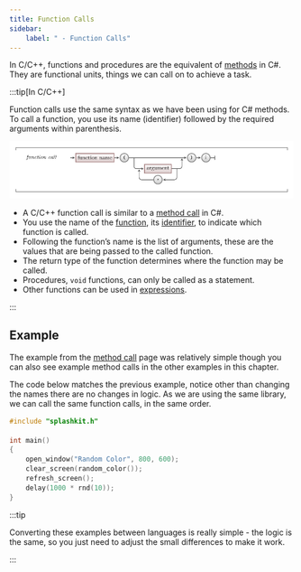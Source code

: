 ```yaml
---
title: Function Calls
sidebar:
    label: " - Function Calls"
---
```


In C/C++, functions and procedures are the equivalent of [methods](../../../../part-1-instructions/1-sequence-and-data/1-concepts/02-method) in C#. They are functional units, things we can call on to achieve a task.

:::tip[In C/C++]

Function calls use the same syntax as we have been using for C# methods. To call a function, you use its name (identifier) followed by the required arguments within parenthesis.

![Function call syntax in C/C++](./images/function-call.png)

- A C/C++ function call is similar to a [method call](../02-method-call) in C#.
- You use the name of the [function](../../../2-organising-code/1-concepts/04-function-decl), its [identifier](../../../../part-1-instructions/2-communicating-syntax/1-concepts/04-identifier), to indicate which function is called.
- Following the function’s name is the list of arguments, these are the values that are being passed to the called function.
- The return type of the function determines where the function may be called.
- Procedures, `void` functions, can only be called as a statement.
- Other functions can be used in [expressions](../../../../part-1-instructions/2-communicating-syntax/1-concepts/03-expression).

:::

## Example

The example from the [method call](../../../part-1-instructions/1-sequence-and-data/1-concepts/03-method-call.mdx) page was relatively simple though you can also see example method calls in the other examples in this chapter.

The code below matches the previous example, notice other than changing the names there are no changes in logic. As we are using the same library, we can call the same function calls, in the same order.

```cpp
#include "splashkit.h"

int main()
{
    open_window("Random Color", 800, 600);
    clear_screen(random_color());
    refresh_screen();
    delay(1000 * rnd(10));
}
```

:::tip

Converting these examples between languages is really simple - the logic is the same, so you just need to adjust the small differences to make it work.

:::
